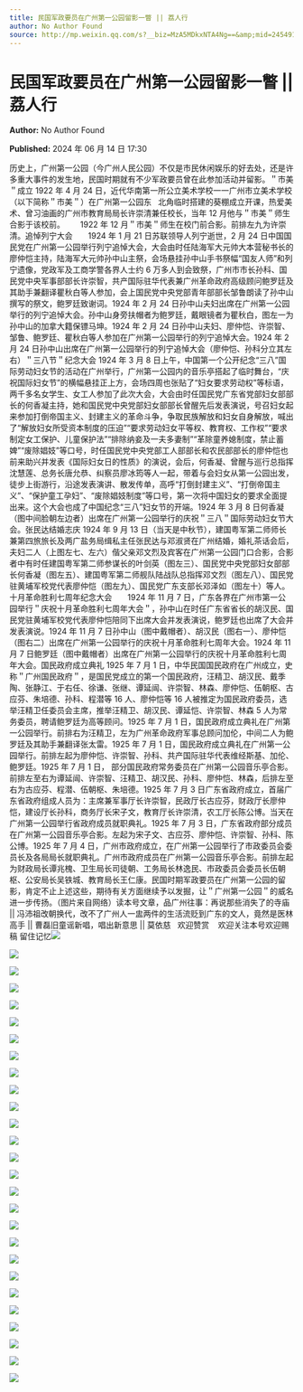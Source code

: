 ```yaml
---
title: 民国军政要员在广州第一公园留影一瞥 || 荔人行
author: No Author Found
source: http://mp.weixin.qq.com/s?__biz=MzA5MDkxNTA4Ng==&amp;mid=2454915239&amp;idx=1&amp;sn=4b453b738ec6d0fb850c87b73171409e&amp;chksm=87a3c0c6b0d449d004cbc5e72b896e70b405561be52e0422f3ad7971a49df411949283f503a1&poc_token=HJ_Do2ejHyO-wNZGG8Q1S8FdPgy1YBBEob-nUEme
---
```


# 民国军政要员在广州第一公园留影一瞥 || 荔人行

**Author:** No Author Found

**Published:** 2024 年 06 月 14 日 17:30

历史上，广州第一公园（今广州人民公园）不仅是市民休闲娱乐的好去处，还是许多重大事件的发生地，民国时期就有不少军政要员曾在此参加活动并留影。＂市美＂成立 1922 年 4 月 24 日，近代华南第一所公立美术学校一一广州市立美术学校（以下简称＂市美＂）在广州第一公园东   北角临时搭建的葵棚成立开课，热爱美术、曾习油画的广州市教育局局长许崇清兼任校长，当年 12 月他与＂市美＂师生合影于该校前。       1922 年 12 月＂市美＂师生在校门前合影。前排左九为许崇清。追悼列宁大会       1924 年 1 月 21 日苏联领导人列宁逝世，2 月 24 日中国国民党在广州第一公园举行列宁追悼大会，大会由时任陆海军大元帅大本营秘书长的廖仲恺主持，陆海军大元帅孙中山主祭，会场悬挂孙中山手书祭幅“国友人师”和列宁遗像，党政军及工商学警各界人士约 6 万多人到会致祭，广州市市长孙科、国民党中央军事部部长许崇智，共产国际驻华代表兼广州革命政府高级顾问鲍罗廷及其助手兼翻译瞿秋白等人参加，会上国民党中央党部青年部部长邹鲁朗读了孙中山撰写的祭文，鲍罗廷致谢词。1924 年 2 月 24 日孙中山夫妇出席在广州第一公园举行的列宁追悼大会。孙中山身旁扶帽者为鲍罗廷，戴眼镜者为瞿秋白，图左一为孙中山的加拿大籍保镖马坤。1924 年 2 月 24 日孙中山夫妇、廖仲恺、许崇智、邹鲁、鲍罗廷、瞿秋白等人参加在广州第一公园举行的列宁追悼大会。1924 年 2 月 24 日孙中山出席在广州第一公园举行的列宁追悼大会（廖仲恺、孙科分立其左右）＂三八节＂纪念大会 1924 年 3 月 8 日上午，中国第一个公开纪念“三八”国际劳动妇女节的活动在广州举行，广州第一公园内的音乐亭搭起了临时舞台，“庆祝国际妇女节”的横幅悬挂正上方，会场四周也张贴了“妇女要求劳动权”等标语，两千多名女学生、女工人参加了此次大会，大会由时任国民党广东省党部妇女部部长的何香凝主持，她和国民党中央党部妇女部部长曾醒先后发表演说，号召妇女起来参加打倒帝国主义、封建主义的革命斗争，争取民族解放和妇女自身解放，喊出了“解放妇女所受资本制度的压迫”“要求劳动妇女平等权、教育权、工作权”“要求制定女工保护、儿童保护法”“排除纳妾及一夫多妻制”“革除童养媳制度，禁止蓄婢”“废除娼妓”等口号，时任国民党中央党部工人部部长和农民部部长的廖仲恺也前来助兴并发表《国际妇女日的性质》的演说，会后，何香凝、曾醒与巡行总指挥沈慧莲、总务长唐允恭、纠察员廖冰筠等人一起，带着与会妇女从第一公园出发，徒步上街游行，沿途发表演讲、散发传单，高呼“打倒封建主义”、“打倒帝国主义”、“保护童工孕妇”、“废除娼妓制度”等口号，第一次将中国妇女的要求全面提出来。这个大会也成了中国纪念“三八”妇女节的开端。1924 年 3 月 8 日何香凝（图中间脸朝左边者）出席在广州第一公园举行的庆祝＂三八＂国际劳动妇女节大会。张民达结婚志庆 1924 年 9 月 13 日（当天是中秋节），建国粤军第二师师长兼第四旅旅长及两广盐务局缉私主任张民达与邓淑贤在广州结婚，婚礼茶话会后，夫妇二人（上图左七、左六）偕父亲邓文烈及宾客在广州第一公园门口合影，合影者中有时任建国粤军第二师参谋长的叶剑英（图左三）、国民党中央党部妇女部部长何香凝（图左五）、建国粤军第二师舰队陆战队总指挥邓文烈（图左八）、国民党驻黄埔军校党代表廖仲恺（图左九）、国民党广东支部长邓泽如（图左十）等人。十月革命胜利七周年纪念大会       1924 年 11 月 7 日，广东各界在广州市第一公园举行＂庆祝十月革命胜利七周年大会＂，孙中山在时任广东省省长的胡汉民、国民党驻黄埔军校党代表廖仲恺陪同下出席大会并发表演说，鲍罗廷也出席了大会并发表演说。1924 年 11 月 7 日孙中山（图中戴帽者）、胡汉民（图右一）、廖仲恺（图右二）出席在广州第一公园举行的庆祝十月革命胜利七周年大会。1924 年 11 月 7 日鲍罗廷（图中戴帽者）出席在广州第一公园举行的庆祝十月革命胜利七周年大会。国民政府成立典礼 1925 年 7 月 1 日，中华民国国民政府在广州成立，史称＂广州国民政府＂，是国民党成立的第一个国民政府，汪精卫、胡汉民、戴季陶、张静江、于右任、徐谦、张继、谭延闿、许崇智、林森、廖仲恺、伍朝枢、古应芬、朱培德、孙科、程潜等 16 人、廖仲恺等 16 人被推定为国民政府委员，选举汪精卫任委员会主席，推举汪精卫、胡汉民、谭延恺、许崇智、林森 5 人为常务委员，聘请鲍罗廷为高等顾问。1925 年 7 月 1 日，国民政府成立典礼在广州第一公园举行。前排右为汪精卫，左为广州革命政府军事总顾问加伦，中间二人为鲍罗廷及其助手兼翻译张太雷。1925 年 7 月 1 日，国民政府成立典礼在广州第一公园举行。前排左起为廖仲恺、许崇智、孙科、共产国际驻华代表维经斯基、加伦、鲍罗廷。1925 年 7 月 1 日， 部分国民政府常务委员在广州第一公园音乐亭合影。前排左至右为谭延闿、许崇智、汪精卫、胡汉民、孙科、廖仲恺、林森，后排左至右为古应芬、程潜、伍朝枢、朱培德。1925 年 7 月 3 日广东省政府成立，首届广东省政府组成人员为：主席兼军事厅长许崇智，民政厅长古应芬，财政厅长廖仲恺，建设厅长孙科，商务厅长宋子文，教育厅长许崇清，农工厅长陈公博。当天在广州第一公园举行省政府成员就职典礼。1925 年 7 月 3 日，广东省政府部分成员在广州第一公园音乐亭合影。左起为宋子文、古应芬、廖仲恺、许崇智、孙科、陈公博。1925 年 7 月 4 日，广州市政府成立，在广州第一公园举行了市政委员会委员长及各局局长就职典礼。广州市政府成员在广州第一公园音乐亭合影。前排左起为财政局长谭兆槐、卫生局长司徒朝、工务局长林逸民、市政委员会委员长伍朝枢、公安局长吴铁城、教育局长王仁康。民国时期军政要员在广州第一公园的留影，肯定不止上述这些，期待有关方面继续予以发掘，让＂广州第一公园＂的威名进一步传扬。（图片来自网络）读本号文章，品广州往事：再说那些消失了的寺庙 || 冯沛祖改朝换代，改不了广州人一盅两件的生活流贬到广东的文人，竟然是医林高手 || 曹磊旧童谣新唱，唱出新意思 || 莫依慈   欢迎赞赏    欢迎关注本号欢迎赐稿 留住记忆![](https://mmbiz.qpic.cn/mmbiz_png/PJWG74pLsMYhxqL8t2R9QPvhr2V50Y0TdSdnH2icicBIGk5PxrpVKNR4eibSRoFskljmE3h5HcXHic8YOsJicg9rRwg/640?from=appmsg)

![](https://mmbiz.qpic.cn/mmbiz_gif/bL2iaicTYdZn5bia4ogXZH7ErwJm361vO7r0zqic0ysXMRX4nLrsunpWibS5obJTF7PKFblwxXqAkAfLjZNrDsibYQvA/640?wx_fmt=gif)

![](https://mmbiz.qpic.cn/mmbiz_png/PJWG74pLsMYhxqL8t2R9QPvhr2V50Y0TXHdyYOlF0PfeHOPiboAj2JiaSFX5nroOGTrOVxSW6d3xXb7bW7BUX4yA/640?from=appmsg)

![](https://mmbiz.qpic.cn/mmbiz_gif/bL2iaicTYdZn5bia4ogXZH7ErwJm361vO7r0zqic0ysXMRX4nLrsunpWibS5obJTF7PKFblwxXqAkAfLjZNrDsibYQvA/640?wx_fmt=gif)

![](https://mmbiz.qpic.cn/mmbiz_png/PJWG74pLsMYhxqL8t2R9QPvhr2V50Y0Th4yiaE6wWq2axSqUMrgaKoXgZJOnicHFrRic2pqJkQL7HhCfhQbbho0sA/640?from=appmsg)

![](https://mmbiz.qpic.cn/mmbiz_gif/bL2iaicTYdZn5bia4ogXZH7ErwJm361vO7r0zqic0ysXMRX4nLrsunpWibS5obJTF7PKFblwxXqAkAfLjZNrDsibYQvA/640?wx_fmt=gif)

![](https://mmbiz.qpic.cn/mmbiz_png/PJWG74pLsMYhxqL8t2R9QPvhr2V50Y0T9TibVibPibvYFUQJK0TTl73E5eSSiaV1dz7gAaf7y0iakSlME3PXibiaqmcxQ/640?from=appmsg)

![](https://mmbiz.qpic.cn/mmbiz_gif/bL2iaicTYdZn5bia4ogXZH7ErwJm361vO7r0zqic0ysXMRX4nLrsunpWibS5obJTF7PKFblwxXqAkAfLjZNrDsibYQvA/640?wx_fmt=gif)

![](https://mmbiz.qpic.cn/mmbiz_png/PJWG74pLsMYhxqL8t2R9QPvhr2V50Y0TicE5B2OdNsOI8svT7FcIedFXaQI1u6qibbHFTTPqr5Ck7x5aOx7xovDA/640?from=appmsg)

![](https://mmbiz.qpic.cn/mmbiz_gif/bL2iaicTYdZn5bia4ogXZH7ErwJm361vO7r0zqic0ysXMRX4nLrsunpWibS5obJTF7PKFblwxXqAkAfLjZNrDsibYQvA/640?wx_fmt=gif)

![](https://mmbiz.qpic.cn/mmbiz_png/PJWG74pLsMYhxqL8t2R9QPvhr2V50Y0T9cskc8ZAfSVAmFMpxPnlnbet1piaqZdNGuEnrH7RLR8cWA33VIqkjxQ/640?from=appmsg)

![](https://mmbiz.qpic.cn/mmbiz_gif/bL2iaicTYdZn5bia4ogXZH7ErwJm361vO7r0zqic0ysXMRX4nLrsunpWibS5obJTF7PKFblwxXqAkAfLjZNrDsibYQvA/640?wx_fmt=gif)

![](https://mmbiz.qpic.cn/mmbiz_png/PJWG74pLsMYhxqL8t2R9QPvhr2V50Y0TLnlaSAwcZnZsHVtWM3icYf0DsAghGCYeDdbnju4vRiaINlyGyxicES3yA/640?from=appmsg)

![](https://mmbiz.qpic.cn/mmbiz_gif/bL2iaicTYdZn5bia4ogXZH7ErwJm361vO7r0zqic0ysXMRX4nLrsunpWibS5obJTF7PKFblwxXqAkAfLjZNrDsibYQvA/640?wx_fmt=gif)

![](https://mmbiz.qpic.cn/mmbiz_png/PJWG74pLsMYhxqL8t2R9QPvhr2V50Y0TatK4kmIwfUdabDicRXibkqw4eUgNiaRSZPCHIcicCAeNWr9mlRsic53EGxA/640?from=appmsg)

![](https://mmbiz.qpic.cn/mmbiz_gif/bL2iaicTYdZn5bia4ogXZH7ErwJm361vO7r0zqic0ysXMRX4nLrsunpWibS5obJTF7PKFblwxXqAkAfLjZNrDsibYQvA/640?wx_fmt=gif)

![](https://mmbiz.qpic.cn/mmbiz_png/PJWG74pLsMYhxqL8t2R9QPvhr2V50Y0TewILDrziaSHo44YCjkfWLn2E9pFCxfx1fXbemGu84pPSuGY0FRK7icYQ/640?from=appmsg)

![](https://mmbiz.qpic.cn/mmbiz_gif/bL2iaicTYdZn5bia4ogXZH7ErwJm361vO7r0zqic0ysXMRX4nLrsunpWibS5obJTF7PKFblwxXqAkAfLjZNrDsibYQvA/640?wx_fmt=gif)

![](https://mmbiz.qpic.cn/mmbiz_png/PJWG74pLsMYhxqL8t2R9QPvhr2V50Y0TEmOyPCznvJlNdtuAiaOCEk3Vr7CvAet0k2H60MsuhAxPoAfe7WlfvxQ/640?from=appmsg)

![](https://mmbiz.qpic.cn/mmbiz_gif/bL2iaicTYdZn5bia4ogXZH7ErwJm361vO7r0zqic0ysXMRX4nLrsunpWibS5obJTF7PKFblwxXqAkAfLjZNrDsibYQvA/640?wx_fmt=gif)

![](https://mmbiz.qpic.cn/mmbiz_png/PJWG74pLsMYhxqL8t2R9QPvhr2V50Y0TExBia6UmEFJrpH5Bib0fRjOicpmLvG2ia9wXsc9sU6LicQDKT5hxJ0D7F4g/640?from=appmsg)

![](https://mmbiz.qpic.cn/mmbiz_gif/bL2iaicTYdZn5bia4ogXZH7ErwJm361vO7r0zqic0ysXMRX4nLrsunpWibS5obJTF7PKFblwxXqAkAfLjZNrDsibYQvA/640?wx_fmt=gif)

![](https://mmbiz.qpic.cn/mmbiz_png/PJWG74pLsMYhxqL8t2R9QPvhr2V50Y0TJl8uwLxY3jzDTJlBdmY4FwibWuQKM3oELibwicYlCMXnkkW1Wu8xKiaEHw/640?from=appmsg)

![](https://mmbiz.qpic.cn/mmbiz_gif/bL2iaicTYdZn5bia4ogXZH7ErwJm361vO7r0zqic0ysXMRX4nLrsunpWibS5obJTF7PKFblwxXqAkAfLjZNrDsibYQvA/640?wx_fmt=gif)

![](https://mmbiz.qpic.cn/mmbiz_png/PJWG74pLsMYhxqL8t2R9QPvhr2V50Y0TS4pTqQxN4KCrqTJzwy4ZIuHibrlnW6w4DfjwfQheZo0KibLK4z8fkewA/640?from=appmsg)

![](https://mmbiz.qpic.cn/mmbiz_gif/bL2iaicTYdZn5bia4ogXZH7ErwJm361vO7r0zqic0ysXMRX4nLrsunpWibS5obJTF7PKFblwxXqAkAfLjZNrDsibYQvA/640?wx_fmt=gif)

![](https://mmbiz.qpic.cn/mmbiz_jpg/PJWG74pLsMattAskmpcvtPqMpIAHv903ej09445slGiacxZia7YJLTjTfduepq4uPgA9SsCrq2xPG9UmJD0ao2MA/640?wx_fmt=other&tp=webp&wxfrom=5&wx_lazy=1&wx_co=1)
